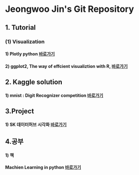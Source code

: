# Jeongwoo Jin's Git Repository

## 1. Tutorial

### (1) Visualization

#### 1) Plotly python [바로가기](https://github.com/pizza12333/project_repo/tree/master/Tutorial/Visualization/Plotly)
#### 2) ggplot2, The way of effcient visualiztion with R, [바로가기](https://github.com/pizza12333/project_repo/tree/master/Tutorial/Visualization/ggplot2)

## 2. Kaggle solution

#### 1) mnist : Digit Recognizer competition [바로가기](https://github.com/pizza12333/project_repo/tree/master/Kaggle/mnist)

## 3.Project

#### 1) SK 데이터허브 시각화 [바로가기](https://github.com/pizza12333/project_repo/tree/master/project/sk_vis)

## 4.공부

#### 1) 책
#### Machien Learning in python [바로가기]()
